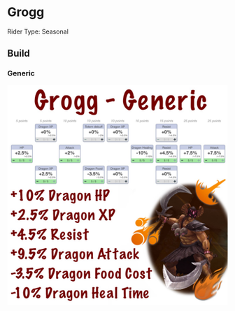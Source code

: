 # Grogg
Rider Type: Seasonal

## Build
### Generic
![](https://raw.githubusercontent.com/jducharme/blitzking/master/wiki/assets/riders/grogg.jpg)
